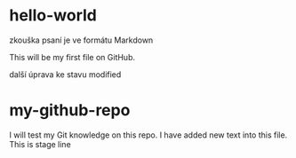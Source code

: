 # hello-world
zkouška psaní 
je ve formátu Markdown

This will be my first file on GitHub.

další úprava ke stavu modified

# my-github-repo
I will test my Git knowledge on this repo.
I have added new text into this file.
This is stage line